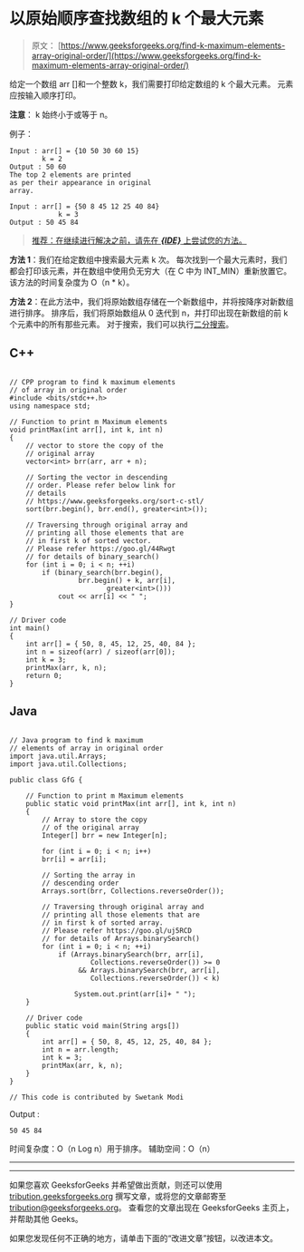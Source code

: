 # 以原始顺序查找数组的 k 个最大元素

> 原文： [https://www.geeksforgeeks.org/find-k-maximum-elements-array-original-order/](https://www.geeksforgeeks.org/find-k-maximum-elements-array-original-order/)

给定一个数组 arr []和一个整数 k，我们需要打印给定数组的 k 个最大元素。 元素应按输入顺序打印。

**注意**： k 始终小于或等于 n。

例子：

```
Input : arr[] = {10 50 30 60 15}
        k = 2
Output : 50 60
The top 2 elements are printed
as per their appearance in original
array.

Input : arr[] = {50 8 45 12 25 40 84}
            k = 3
Output : 50 45 84

```

> [推荐：在继续进行解决之前，请先在 ***{IDE}*** 上尝试您的方法。](https://ide.geeksforgeeks.org/)

**方法 1**：我们在给定数组中搜索最大元素 k 次。 每次找到一个最大元素时，我们都会打印该元素，并在数组中使用负无穷大（在 C 中为 INT_MIN）重新放置它。 该方法的时间复杂度为 O（n * k）。

**方法 2**：在此方法中，我们将原始数组存储在一个新数组中，并将按降序对新数组进行排序。 排序后，我们将原始数组从 0 迭代到 n，并打印出现在新数组的前 k 个元素中的所有那些元素。 对于搜索，我们可以执行[二分搜索](http://www.geeksforgeeks.org/binary-search/)。

## C++ 

```

// CPP program to find k maximum elements  
// of array in original order 
#include <bits/stdc++.h> 
using namespace std; 

// Function to print m Maximum elements 
void printMax(int arr[], int k, int n) 
{ 
    // vector to store the copy of the 
    // original array 
    vector<int> brr(arr, arr + n); 

    // Sorting the vector in descending 
    // order. Please refer below link for 
    // details 
    // https://www.geeksforgeeks.org/sort-c-stl/ 
    sort(brr.begin(), brr.end(), greater<int>()); 

    // Traversing through original array and 
    // printing all those elements that are 
    // in first k of sorted vector. 
    // Please refer https://goo.gl/44Rwgt 
    // for details of binary_search() 
    for (int i = 0; i < n; ++i) 
        if (binary_search(brr.begin(), 
                 brr.begin() + k, arr[i],  
                        greater<int>())) 
            cout << arr[i] << " "; 
} 

// Driver code 
int main() 
{ 
    int arr[] = { 50, 8, 45, 12, 25, 40, 84 }; 
    int n = sizeof(arr) / sizeof(arr[0]); 
    int k = 3; 
    printMax(arr, k, n); 
    return 0; 
} 

```

## Java

```

// Java program to find k maximum   
// elements of array in original order 
import java.util.Arrays; 
import java.util.Collections; 

public class GfG { 

    // Function to print m Maximum elements 
    public static void printMax(int arr[], int k, int n) 
    { 
        // Array to store the copy  
        // of the original array 
        Integer[] brr = new Integer[n]; 

        for (int i = 0; i < n; i++) 
        brr[i] = arr[i]; 

        // Sorting the array in  
        // descending order 
        Arrays.sort(brr, Collections.reverseOrder()); 

        // Traversing through original array and 
        // printing all those elements that are 
        // in first k of sorted array. 
        // Please refer https://goo.gl/uj5RCD 
        // for details of Arrays.binarySearch() 
        for (int i = 0; i < n; ++i) 
            if (Arrays.binarySearch(brr, arr[i],  
                    Collections.reverseOrder()) >= 0
                 && Arrays.binarySearch(brr, arr[i],  
                    Collections.reverseOrder()) < k) 

                System.out.print(arr[i]+ " "); 
    } 

    // Driver code 
    public static void main(String args[]) 
    { 
        int arr[] = { 50, 8, 45, 12, 25, 40, 84 }; 
        int n = arr.length; 
        int k = 3; 
        printMax(arr, k, n); 
    } 
} 

// This code is contributed by Swetank Modi 

```

Output :

```
50 45 84 

```

时间复杂度：O（n Log n）用于排序。
辅助空间：O（n）



* * *

* * *

如果您喜欢 GeeksforGeeks 并希望做出贡献，则还可以使用 [tribution.geeksforgeeks.org](https://contribute.geeksforgeeks.org/) 撰写文章，或将您的文章邮寄至 tribution@geeksforgeeks.org。 查看您的文章出现在 GeeksforGeeks 主页上，并帮助其他 Geeks。

如果您发现任何不正确的地方，请单击下面的“改进文章”按钮，以改进本文。